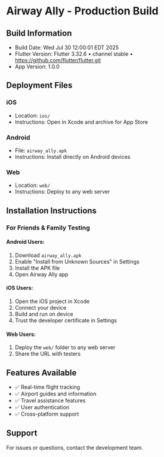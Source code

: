 # Airway Ally - Production Build

## Build Information
- Build Date: Wed Jul 30 12:00:01 EDT 2025
- Flutter Version: Flutter 3.32.6 • channel stable • https://github.com/flutter/flutter.git
- App Version: 1.0.0

## Deployment Files

### iOS
- Location: `ios/`
- Instructions: Open in Xcode and archive for App Store

### Android
- File: `airway_ally.apk`
- Instructions: Install directly on Android devices

### Web
- Location: `web/`
- Instructions: Deploy to any web server

## Installation Instructions

### For Friends & Family Testing

#### Android Users:
1. Download `airway_ally.apk`
2. Enable "Install from Unknown Sources" in Settings
3. Install the APK file
4. Open Airway Ally app

#### iOS Users:
1. Open the iOS project in Xcode
2. Connect your device
3. Build and run on device
4. Trust the developer certificate in Settings

#### Web Users:
1. Deploy the `web/` folder to any web server
2. Share the URL with testers

## Features Available
- ✅ Real-time flight tracking
- ✅ Airport guides and information
- ✅ Travel assistance features
- ✅ User authentication
- ✅ Cross-platform support

## Support
For issues or questions, contact the development team.
